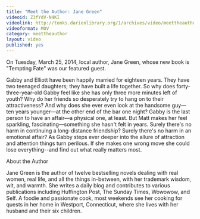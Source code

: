 ```yaml
---
title: "Meet the Author: Jane Green"
videoid: Z3fYdV-N4KI
videolink: http://tonks.darienlibrary.org/1/archives/video/meettheauthor/20140325_jane_green.mov
videoformat: MOV
category: meettheauthor
layout: video
published: yes
---
```


On Tuesday, March 25, 2014, local author, Jane Green, whose new book is "Tempting Fate" was our featured guest. 

Gabby and Elliott have been happily married for eighteen years. They have two teenaged daughters; they have built a life together. So why does forty-three-year-old Gabby feel like she has only three more minutes left of youth? Why do her friends so desperately try to hang on to their attractiveness? And why does she ever even look at the handsome guy—ten years younger—at the other end of the bar one night? Gabby is the last person to have an affair—a physical one, at least. But Matt makes her feel sparkling, fascinating—something she hasn't felt in years. Surely there's no harm in continuing a long-distance friendship? Surely there's no harm in an emotional affair? As Gabby steps ever deeper into the allure of attraction and attention things turn perilous. If she makes one wrong move she could lose everything--and find out what really matters most.

About the Author

Jane Green is the author of twelve bestselling novels dealing with real women, real life, and all the things in-between, with her trademark wisdom, wit, and warmth. She writes a daily blog and contributes to various publications including Huffington Post, The Sunday Times, Wowowow, and Self. A foodie and passionate cook, most weekends see her cooking for quests in her home in Westport, Connecticut, where she lives with her husband and their six children.
